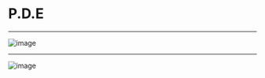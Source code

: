 # P.D.E

---

![image](https://github.com/slaxedu/P.D.E/assets/117950211/3aa9516e-8af6-473b-bbd3-be97b352f559)

---

![image](https://github.com/slaxedu/P.D.E/assets/117950211/b268a01b-ba49-4ffa-bca4-63c293a436a0)
